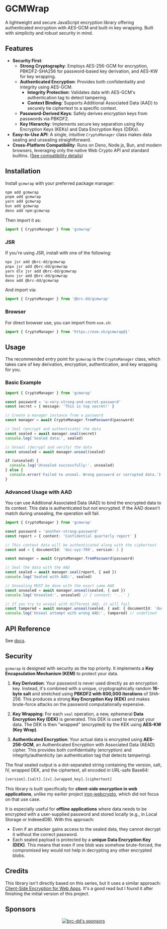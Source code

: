 # GCMWrap

A lightweight and secure JavaScript encryption library offering authenticated encryption with AES-GCM and built-in key wrapping. Built with simplicity and robust security in mind.

## Features

- **Security First**:
  - **Strong Cryptography**: Employs AES-256-GCM for encryption, PBKDF2-SHA256 for password-based key derivation, and AES-KW for key wrapping.
  - **Authenticated Encryption**: Provides both confidentiality and integrity using AES-GCM.
    - **Integrity Protection**: Validates data with AES-GCM's authentication tag to detect tampering.
    - **Context Binding**: Supports Additional Associated Data (AAD) to securely tie ciphertext to a specific context.
  - **Password-Derived Keys**: Safely derives encryption keys from passwords via PBKDF2.
  - **Key Hierarchy**: Implements secure key separation using Key Encryption Keys (KEKs) and Data Encryption Keys (DEKs).
- **Easy-to-Use API**:
  A single, intuitive `CryptoManager` class makes data sealing and unsealing straightforward.
- **Cross-Platform Compatibility**:
  Runs on Deno, Node.js, Bun, and modern browsers, leveraging only the native Web Crypto API and standard builtins.
  ([See compatibility details](https://developer.mozilla.org/en-US/docs/Web/API/Web_Crypto_API#browser_compatibility))

## Installation

Install `gcmwrap` with your preferred package manager:

```sh
npm add gcmwrap
pnpm add gcmwrap
yarn add gcmwrap
bun add gcmwrap
deno add npm:gcmwrap
```

Then import it as:

```ts
import { CryptoManager } from 'gcmwrap'
```

### JSR

If you're using JSR, install with one of the following:

```sh
npx jsr add @brc-dd/gcmwrap
pnpx jsr add @brc-dd/gcmwrap
yarn dlx jsr add @brc-dd/gcmwrap
bunx jsr add @brc-dd/gcmwrap
deno add @brc-dd/gcmwrap
```

And import via:

```ts
import { CryptoManager } from '@brc-dd/gcmwrap'
```

### Browser

For direct browser use, you can import from `esm.sh`:

```ts
import { CryptoManager } from 'https://esm.sh/gcmwrap@1'
```

## Usage

The recommended entry point for `gcmwrap` is the `CryptoManager` class, which
takes care of key derivation, encryption, authentication, and key wrapping for
you.

### Basic Example

```ts
import { CryptoManager } from 'gcmwrap'

const password = 'a-very-strong-and-secret-password'
const secret = { message: 'This is top secret!' }

// Create a manager instance from a password
const manager = await CryptoManager.fromPassword(password)

// Seal (encrypt and authenticate) the data
const sealed = await manager.seal(secret)
console.log('Sealed data:', sealed)

// Unseal (decrypt and verify) the data
const unsealed = await manager.unseal(sealed)

if (unsealed) {
  console.log('Unsealed successfully:', unsealed)
} else {
  console.error('Failed to unseal. Wrong password or corrupted data.')
}
```

### Advanced Usage with AAD

You can use Additional Associated Data (AAD) to bind the encrypted data to its context. This data is authenticated but not encrypted. If the AAD doesn't match during unsealing, the operation will fail.

```ts
import { CryptoManager } from 'gcmwrap'

const password = 'another-strong-password'
const report = { content: 'Confidential quarterly report' }

// This context data will be authenticated along with the ciphertext
const aad = { documentId: 'doc-xyz-789', version: 2 }

const manager = await CryptoManager.fromPassword(password)

// Seal the data with the AAD
const sealed = await manager.seal(report, { aad })
console.log('Sealed with AAD:', sealed)

// Unsealing MUST be done with the exact same AAD
const unsealed = await manager.unseal(sealed, { aad })
console.log('Unsealed:', unsealed) // { content: '...' }

// If you try to unseal with different AAD, it will fail
const tampered = await manager.unseal(sealed, { aad: { documentId: 'doc-abc-123' } })
console.log('Unseal attempt with wrong AAD:', tampered) // undefined
```

## API Reference

See [docs](https://www.jsdocs.io/package/gcmwrap).

## Security

`gcmwrap` is designed with security as the top priority. It implements a **Key Encapsulation Mechanism (KEM)** to protect your data.

1. **Key Derivation**: Your password is never used directly as an encryption key. Instead, it's combined with a unique, cryptographically random **16-byte salt** and stretched using **PBKDF2 with 600,000 iterations** of SHA-256. This produces a strong **Key Encryption Key (KEK)** and makes brute-force attacks on the password computationally expensive.

2. **Key Wrapping**: For each `seal` operation, a new, ephemeral **Data Encryption Key (DEK)** is generated. This DEK is used to encrypt your data. The DEK is then "wrapped" (encrypted) by the KEK using **AES-KW (Key Wrap)**.

3. **Authenticated Encryption**: Your actual data is encrypted using **AES-256-GCM**, an Authenticated Encryption with Associated Data (AEAD) cipher. This provides both confidentiality (encryption) and integrity/authenticity (an authentication tag that detects tampering).

The final sealed output is a dot-separated string containing the version, salt, IV, wrapped DEK, and the ciphertext, all encoded in URL-safe Base64:

```txt
[version].[salt].[iv].[wrapped_key].[ciphertext]
```

This library is built specifically for **client-side encryption in web applications**, unlike my earlier project [iron-webcrypto](https://github.com/brc-dd/iron-webcrypto), which did not focus on that use case.

It is especially useful for **offline applications** where data needs to be encrypted with a user-supplied password and stored locally (e.g., in Local Storage or IndexedDB). With this approach:

- Even if an attacker gains access to the sealed data, they cannot decrypt it without the correct password.
- Each sealed payload is protected by a **unique Data Encryption Key (DEK)**. This means that even if one blob was somehow brute-forced, the compromised key would not help in decrypting any other encrypted blobs.

## Credits

This library isn't directly based on this series, but it uses a similar approach: [Client-Side Encryption for Web Apps](https://www.einenlum.com/articles/client-side-encryption-for-web-apps-1). It's a good read but I found it after finishing the initial version of this project.

## Sponsors

<p align="center">
  <a href="https://cdn.jsdelivr.net/gh/brc-dd/static/sponsors.svg">
    <img alt="brc-dd's sponsors" src="https://cdn.jsdelivr.net/gh/brc-dd/static/sponsors.svg" />
  </a>
</p>
